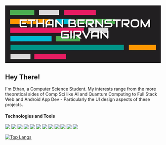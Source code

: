 ![Ethan Bernstrom Girvan Header Gif](https://github.com/EthanBG-01/EthanBG-01/blob/master/Header.gif)

## Hey There!
I'm Ethan, a Computer Science Student. My interests range from the more theoretical sides of Comp Sci like AI and Quantum Computing to Full Stack Web and Android App Dev - Particularly the UI design aspects of these projects.

#### Technologies and Tools
<img src="https://img.shields.io/static/v1?message=Java&logo=java&style=flat-square&labelColor=434343&color=434343&logoColor=white&label=%20"/> <img src="https://img.shields.io/static/v1?message=C&logo=C&style=flat-square&labelColor=434343&color=434343&logoColor=white&label=%20"/> <img src="https://img.shields.io/static/v1?message=Python&logo=Python&style=flat-square&labelColor=434343&color=434343&logoColor=white&label=%20"/> <img src="https://img.shields.io/static/v1?message=React&logo=React&style=flat-square&labelColor=434343&color=434343&logoColor=white&label=%20"/> <img src="https://img.shields.io/static/v1?message=Nodejs&logo=Node.js&style=flat-square&labelColor=434343&color=434343&logoColor=white&label=%20"/> <img src="https://img.shields.io/static/v1?message=MongoDB&logo=MongoDB&style=flat-square&labelColor=434343&color=434343&logoColor=white&label=%20"/> <img src="https://img.shields.io/static/v1?message=Insomnia&logo=Insomnia&style=flat-square&labelColor=434343&color=434343&logoColor=white&label=%20"/> <img src="https://img.shields.io/static/v1?message=HTML&logo=HTML5&style=flat-square&labelColor=434343&color=434343&logoColor=white&label=%20"/> <img src="https://img.shields.io/static/v1?message=CSS&logo=CSS3&style=flat-square&labelColor=434343&color=434343&logoColor=white&label=%20"/> <img src="https://img.shields.io/static/v1?message=Javascript&logo=Javascript&style=flat-square&labelColor=434343&color=434343&logoColor=white&label=%20"/> <img src="https://img.shields.io/static/v1?message=SQLite&logo=SQLite&style=flat-square&labelColor=434343&color=434343&logoColor=white&label=%20"/> <img src="https://img.shields.io/static/v1?message=Git&logo=Git&style=flat-square&labelColor=434343&color=434343&logoColor=white&label=%20"/>

[![Top Langs](https://github-readme-stats.vercel.app/api/top-langs/?username=EthanBG-01&layout=compact)](https://github.com/EthanBG-01/github-readme-stats)






